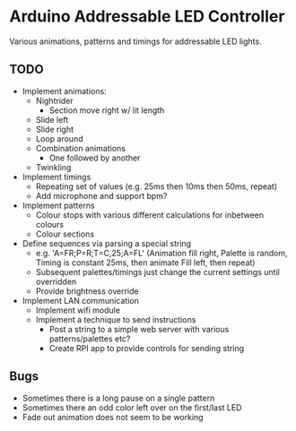 # Arduino Addressable LED Controller

Various animations, patterns and timings for addressable LED lights.

## TODO

- Implement animations:
    - Nightrider
        - Section move right w/ lit length
	- Slide left
	- Slide right
    - Loop around
    - Combination animations
        - One followed by another
    - Twinkling
- Implement timings
    - Repeating set of values (e.g. 25ms then 10ms then 50ms, repeat)
    - Add microphone and support bpm?
- Implement patterns
    - Colour stops with various different calculations for inbetween colours
    - Colour sections
- Define sequences via parsing a special string
	- e.g. 'A=FR;P=R;T=C,25;A=FL' (Animation fill right, Palette is random, Timing is constant 25ms, then animate Fill left, then repeat)
	- Subsequent palettes/timings just change the current settings until overridden
	- Provide brightness override
- Implement LAN communication
	- Implement wifi module
	- Implement a technique to send instructions
		- Post a string to a simple web server with various patterns/palettes etc?
		- Create RPI app to provide controls for sending string

## Bugs

- Sometimes there is a long pause on a single pattern
- Sometimes there an odd color left over on the first/last LED
- Fade out animation does not seem to be working